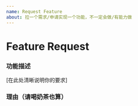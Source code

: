 ```yaml
---
name: Request Feature
about: 拉一个需求/申请实现一个功能，不一定会做/有能力做
---
```


# Feature Request

### 功能描述

[在此处清晰说明你的要求]

### 理由（请喝奶茶也算）